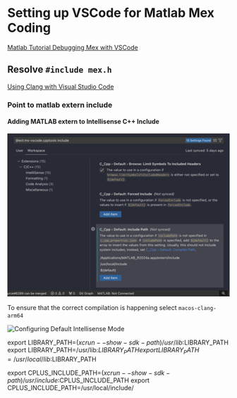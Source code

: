 # Setting up VSCode for Matlab Mex Coding

[Matlab Tutorial Debugging Mex with VSCode](https://blogs.mathworks.com/developer/2018/06/19/mex-debugging-vscode/)

## Resolve `#include mex.h`

[Using Clang with Visual Studio Code](https://code.visualstudio.com/docs/cpp/config-clang-mac#_create-hello-world-app)

### Point to matlab extern include


#### Adding MATLAB extern to Intellisense C++ Include 

![Configuring Intellisense C++ Include](img/workspace-include-paths-matlab.png)


To ensure that the correct compilation is happening select `macos-clang-arm64`

![Configuring Default Intellisense Mode](img/user-ws-intellisense-cpp-mode-macos.png)

export LIBRARY_PATH=$(xcrun --show-sdk-path)/usr/lib:$LIBRARY_PATH
export LIBRARY_PATH=/usr/lib:$LIBRARY_PATH
export LIBRARY_PATH=/usr/local/lib:$LIBRARY_PATH

export CPLUS_INCLUDE_PATH=$(xcrun --show-sdk-path)/usr/include:$CPLUS_INCLUDE_PATH
export CPLUS_INCLUDE_PATH=/usr/local/include/